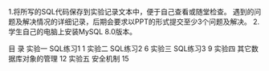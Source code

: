 1.将所写的SQL代码保存到实验记录文本中，便于自己查看或随堂检查。
遇到的问题及解决情况的详细记录，后期会要求以PPT的形式提交至少3个问题及解决。
2.学生自己的电脑上安装MySQL 8.0版本。

目  录
实验一 SQL练习1	1
实验二 SQL练习2	6
实验三 SQL练习3	9
实验四 其它数据库对象的管理	12
实验五 安全机制	15

